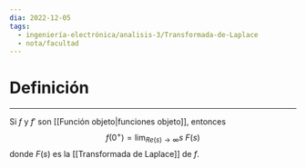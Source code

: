 ```yaml
---
dia: 2022-12-05
tags:
  - ingeniería-electrónica/analisis-3/Transformada-de-Laplace
  - nota/facultad
---
```

# Definición
---
Si $f$ y $f'$ son [[Función objeto|funciones objeto]], entonces $$ f(0^+) = \lim_{Re(s) \to \infty} s~F(s) $$ donde $F(s)$ es la [[Transformada de Laplace]] de $f$.